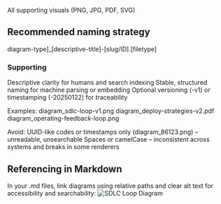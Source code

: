 All supporting visuals (PNG, JPG, PDF, SVG)


## Recommended naming strategy
diagram-type]_[descriptive-title]-[slug/ID].[filetype]

### Supporting
Descriptive clarity for humans and search indexing
Stable, structured naming for machine parsing or embedding
Optional versioning (-v1) or timestamping (-20250122) for traceability

Examples:
diagram_sdlc-loop-v1.png
diagram_deploy-strategies-v2.pdf
diagram_operating-feedback-loop.png


Avoid:
UUID-like codes or timestamps only (diagram_86123.png) – unreadable, unsearchable
Spaces or camelCase – inconsistent across systems and breaks in some renderers


## Referencing in Markdown
In your .md files, link diagrams using relative paths and clear alt text for accessibility and searchability:
![SDLC Loop Diagram](../diagrams/diagram_sdlc-loop-v1.png)
